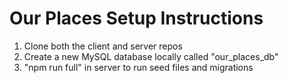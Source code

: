 # Our Places Setup Instructions

1. Clone both the client and server repos
2. Create a new MySQL database locally called "our_places_db"
3. "npm run full" in server to run seed files and migrations
